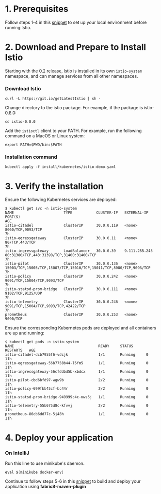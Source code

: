# 1. Prerequisites

Follow steps 1-4 in this [snippet](../minikube/minikube_mac_os.md) to set up your local environment before running Istio.

# 2. Download and Prepare to Install Istio

Starting with the 0.2 release, Istio is installed in its own `istio-system` namespace, and can manage services from all other namespaces.

### Download Istio
```
curl -L https://git.io/getLatestIstio | sh -
```

Change directory to the istio package. For example, if the package is istio-0.8.0:
```
cd istio-0.8.0
```

Add the `istioctl` client to your PATH. For example, run the following command on a MacOS or Linux system:
```
export PATH=$PWD/bin:$PATH
```

### Installation command
```
kubectl apply -f install/kubernetes/istio-demo.yaml
```

# 3. Verify the installation
Ensure the following Kubernetes services are deployed:
```
$ kubectl get svc -n istio-system
NAME                       TYPE           CLUSTER-IP   EXTERNAL-IP     PORT(S)                                                               AGE
istio-citadel              ClusterIP      30.0.0.119   <none>          8060/TCP,9093/TCP                                                     7h
istio-egressgateway        ClusterIP      30.0.0.11    <none>          80/TCP,443/TCP                                                        7h
istio-ingressgateway       LoadBalancer   30.0.0.39    9.111.255.245   80:31380/TCP,443:31390/TCP,31400:31400/TCP                            7h
istio-pilot                ClusterIP      30.0.0.136   <none>          15003/TCP,15005/TCP,15007/TCP,15010/TCP,15011/TCP,8080/TCP,9093/TCP   7h
istio-policy               ClusterIP      30.0.0.242   <none>          9091/TCP,15004/TCP,9093/TCP                                           7h
istio-statsd-prom-bridge   ClusterIP      30.0.0.111   <none>          9102/TCP,9125/UDP                                                     7h
istio-telemetry            ClusterIP      30.0.0.246   <none>          9091/TCP,15004/TCP,9093/TCP,42422/TCP                                 7h
prometheus                 ClusterIP      30.0.0.253   <none>          9090/TCP       
```

Ensure the corresponding Kubernetes pods are deployed and all containers are up and running:
```
$ kubectl get pods -n istio-system
NAME                                       READY     STATUS      RESTARTS   AGE
istio-citadel-dcb7955f6-vdcjk              1/1       Running     0          11h
istio-egressgateway-56b7758b44-l5fm5       1/1       Running     0          11h
istio-ingressgateway-56cfddbd5b-xbdcx      1/1       Running     0          11h
istio-pilot-cbd6bfd97-wgw9b                2/2       Running     0          11h
istio-policy-699fbb45cf-bc44r              2/2       Running     0          11h
istio-statsd-prom-bridge-949999c4c-nws5j   1/1       Running     0          11h
istio-telemetry-55b675d8c-kfvvj            2/2       Running     0          11h
prometheus-86cb6dd77c-5j48h                1/1       Running     0          11h
```

# 4. Deploy your application
### On IntelliJ
Run this line to use minikube's daemon.
```
eval $(minikube docker-env)
```

Continue to follow steps 5-6 in this [snippet](../minikube/minikube_mac_os.md) to build and deploy your application using **fabric8-maven-plugin**
